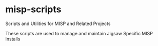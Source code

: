 # misp-scripts
Scripts and Utilities for MISP and Related Projects
<P></P>
These scripts are used to manage and maintain Jigsaw Specific MISP Installs
